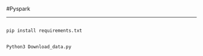 #Pyspark 
***

``` python 

pip install requirements.txt

```

``` python 

Python3 Download_data.py

```